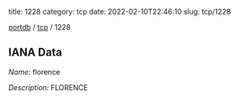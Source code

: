 title: 1228
category: tcp
date: 2022-02-10T22:46:10
slug: tcp/1228

[portdb](/) / [tcp](/category/tcp.html) / 1228


## IANA Data

_Name:_ florence

_Description:_ FLORENCE

